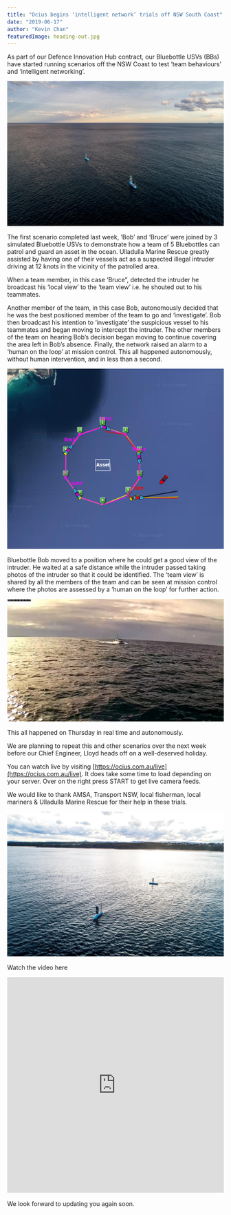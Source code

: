 ```yaml
---
title: "Ocius begins ‘intelligent network’ trials off NSW South Coast"
date: "2019-06-17"
author: "Kevin Chan"
featuredImage: heading-out.jpg
---
```


As part of our Defence Innovation Hub contract, our Bluebottle USVs (BBs) have started running scenarios off the NSW Coast to test ‘team behaviours’ and ‘intelligent networking’. 


![Two Bluebottles heading out for ‘intelligent network’ testing off NSW coast.](./heading-out.jpg)



The first scenario completed last week, ‘Bob’ and ‘Bruce’ were joined by 3 simulated Bluebottle USVs to demonstrate how a team of 5 Bluebottles can patrol and guard an asset in the ocean. Ulladulla Marine Rescue greatly assisted by having one of their vessels act as a suspected illegal intruder driving at 12 knots in the vicinity of the patrolled area. 

When a team member, in this case ‘Bruce”, detected the intruder he broadcast his ‘local view’ to the ‘team view’ i.e. he shouted out to his teammates.

Another member of the team, in this case Bob, autonomously decided that he was the best positioned member of the team to go and ‘investigate’.  Bob then broadcast his intention to ‘investigate’ the suspicious vessel to his teammates and began moving to intercept the intruder.  The other members of the team on hearing Bob’s decision began moving to continue covering the area left in Bob’s absence. Finally, the network raised an alarm to a ‘human on the loop’ at mission control.  This all happened autonomously, without human intervention, and in less than a second.


![Suspicious vessel in red, originally detected by Bruce, Bob going to investigate, others repositioning.](./suspiscous-vessel-encircled.png)


Bluebottle Bob moved to a position where he could get a good view of the intruder.  He waited at a safe distance while the intruder passed taking photos of the intruder so that it could be identified. The ‘team view’ is shared by all the members of the team and can be seen at mission control where the photos are assessed by a ‘human on the loop’ for further action.


![Picture of the ‘intruder’ taken from Bluebottle Bob’s mast camera uploaded to ‘human on the loop’ at mission control.](./intruder.png)


This all happened on Thursday in real time and autonomously.

We are planning to repeat this and other scenarios over the next week before our Chief Engineer, Lloyd heads off on a well-deserved holiday.

You can watch live by visiting [https://ocius.com.au/live](https://ocius.com.au/live). It does take some time to load depending on your server. Over on the right press START to get live camera feeds.

We would like to thank AMSA, Transport NSW, local fisherman, local mariners & Ulladulla Marine Rescue for their help in these trials.


![Bob and Bruce practice some ‘team behaviours’ before heading out.](./bob-bruce-practice.jpg)

Watch the video here

<iframe width="100%" height="500px" src="https://www.youtube.com/embed/UsbGVhS13g8" frameborder="0" allow="accelerometer; autoplay; encrypted-media; gyroscope; picture-in-picture" allowfullscreen></iframe>


We look forward to updating you again soon.

